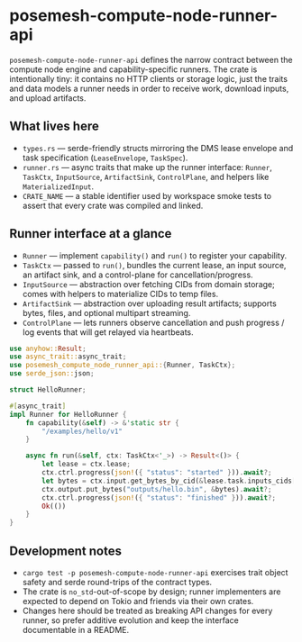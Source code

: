 # posemesh-compute-node-runner-api

`posemesh-compute-node-runner-api` defines the narrow contract between the compute node
engine and capability-specific runners. The crate is intentionally tiny: it
contains no HTTP clients or storage logic, just the traits and data models a
runner needs in order to receive work, download inputs, and upload artifacts.

## What lives here
- `types.rs` — serde-friendly structs mirroring the DMS lease envelope and task
  specification (`LeaseEnvelope`, `TaskSpec`).
- `runner.rs` — async traits that make up the runner interface:
  `Runner`, `TaskCtx`, `InputSource`, `ArtifactSink`, `ControlPlane`, and
  helpers like `MaterializedInput`.
- `CRATE_NAME` — a stable identifier used by workspace smoke tests to assert
  that every crate was compiled and linked.

## Runner interface at a glance
- `Runner` — implement `capability()` and `run()` to register your capability.
- `TaskCtx` — passed to `run()`, bundles the current lease, an input source,
  an artifact sink, and a control-plane for cancellation/progress.
- `InputSource` — abstraction over fetching CIDs from domain storage; comes with
  helpers to materialize CIDs to temp files.
- `ArtifactSink` — abstraction over uploading result artifacts; supports bytes,
  files, and optional multipart streaming.
- `ControlPlane` — lets runners observe cancellation and push progress / log
  events that will get relayed via heartbeats.

```rust
use anyhow::Result;
use async_trait::async_trait;
use posemesh_compute_node_runner_api::{Runner, TaskCtx};
use serde_json::json;

struct HelloRunner;

#[async_trait]
impl Runner for HelloRunner {
    fn capability(&self) -> &'static str {
        "/examples/hello/v1"
    }

    async fn run(&self, ctx: TaskCtx<'_>) -> Result<()> {
        let lease = ctx.lease;
        ctx.ctrl.progress(json!({ "status": "started" })).await?;
        let bytes = ctx.input.get_bytes_by_cid(&lease.task.inputs_cids[0]).await?;
        ctx.output.put_bytes("outputs/hello.bin", &bytes).await?;
        ctx.ctrl.progress(json!({ "status": "finished" })).await?;
        Ok(())
    }
}
```

## Development notes
- `cargo test -p posemesh-compute-node-runner-api` exercises trait object safety and serde
  round-trips of the contract types.
- The crate is `no_std`-out-of-scope by design; runner implementers are expected
  to depend on Tokio and friends via their own crates.
- Changes here should be treated as breaking API changes for every runner,
  so prefer additive evolution and keep the interface documentable in a README.
